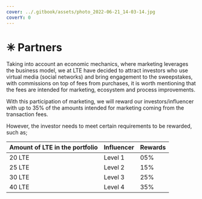 ```yaml
---
cover: ../.gitbook/assets/photo_2022-06-21_14-03-14.jpg
coverY: 0
---
```


# ✳ Partners

Taking into account an economic mechanics, where marketing leverages the business model, we at LTE have decided to attract investors who use virtual media (social networks) and bring engagement to the sweepstakes, with commissions on top of fees from purchases, it is worth mentioning that the fees are intended for marketing, ecosystem and process improvements.

With this participation of marketing, we will reward our investors/influencer with up to 35% of the amounts intended for marketing coming from the transaction fees.

However, the investor needs to meet certain requirements to be rewarded, such as;

| Amount of LTE in the portfolio  | Influencer  | Rewards |
| ------------------------------- | ----------- | ------- |
| 20 LTE                          | Level 1     | 05%     |
| 25 LTE                          |  Level 2    | 15%     |
| 30 LTE                          | Level 3     | 25%     |
| 40  LTE                         | Level 4     | 35%     |

